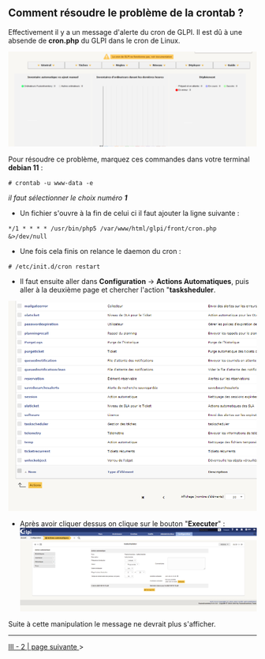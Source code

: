 ## Comment résoudre le problème de la crontab ?

Effectivement il y a un message d'alerte du cron de GLPI. Il est dû à une absende de **cron.php** du GLPI dans le cron de Linux.

![](Img/cronmessage.PNG)

Pour résoudre ce problème, marquez ces commandes dans votre terminal **debian 11** :

```
# crontab -u www-data -e
```

*il faut sélectionner le choix numéro **1***

- Un fichier s'ouvre à la fin de celui ci il faut ajouter la ligne suivante : 

```
*/1 * * * * /usr/bin/php5 /var/www/html/glpi/front/cron.php &>/dev/null
```

- Une fois cela finis on relance le daemon du cron :
  
```
# /etc/init.d/cron restart
```

- Il faut ensuite aller dans **Configuration** → **Actions Automatiques**, puis aller à la deuxième page et chercher l'action "**tasksheduler**.

![](Img/cron1.PNG)

- Après avoir cliquer dessus on clique sur le bouton "**Executer**" :
![](Img/cron2.PNG)

Suite à cette manipulation le message ne devrait plus s'afficher.

---

[III - 2 | page suivante ](https://github.com/Anescoo/Linux-B2-TP1/blob/main/ETAPE4.md) >